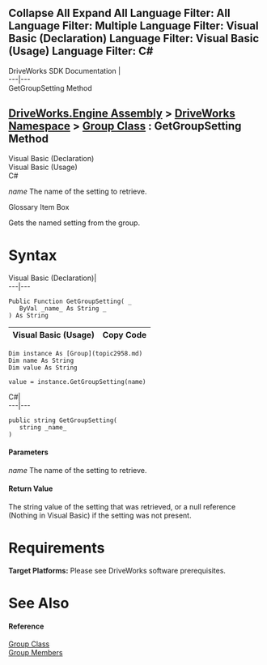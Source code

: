 Collapse All Expand All Language Filter: All  Language Filter: Multiple  Language Filter: Visual Basic (Declaration) Language Filter: Visual Basic (Usage) Language Filter: C#  
---  
DriveWorks SDK Documentation  |   
---|---  
GetGroupSetting Method   
  
[DriveWorks.Engine Assembly](topic2156.md) > [DriveWorks Namespace](topic2159.md) > [Group Class](topic2958.md) : GetGroupSetting Method  
---  
  
Visual Basic (Declaration)    
Visual Basic (Usage)    
C# 

_name_
    The name of the setting to retrieve.

Glossary Item Box

Gets the named setting from the group. 

# Syntax

Visual Basic (Declaration)|   
---|---  
      
    
    Public Function GetGroupSetting( _
       ByVal _name_ As String _
    ) As String  
  
Visual Basic (Usage)| Copy Code  
---|---  
      
    
    Dim instance As [Group](topic2958.md)
    Dim name As String
    Dim value As String
     
    value = instance.GetGroupSetting(name)  
  
C#|   
---|---  
      
    
    public string GetGroupSetting( 
       string _name_
    )  
  
#### Parameters

 _name_
    The name of the setting to retrieve.

#### Return Value

The string value of the setting that was retrieved, or a null reference (Nothing in Visual Basic) if the setting was not present.

# Requirements

**Target Platforms:** Please see DriveWorks software prerequisites.

# See Also

#### Reference

[Group Class](topic2958.md)   
[Group Members](topic2959.md)


